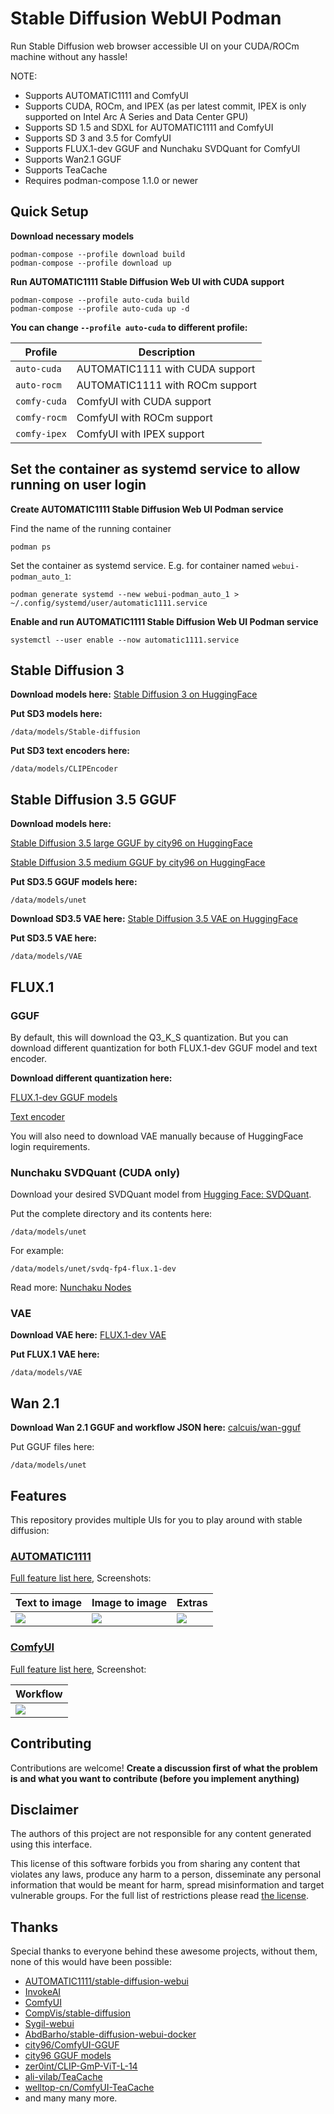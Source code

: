 # Stable Diffusion WebUI Podman

Run Stable Diffusion web browser accessible UI on your CUDA/ROCm machine without any hassle!

NOTE:
- Supports AUTOMATIC1111 and ComfyUI
- Supports CUDA, ROCm, and IPEX (as per latest commit, IPEX is only supported on Intel Arc A Series and Data Center GPU)
- Supports SD 1.5 and SDXL for AUTOMATIC1111 and ComfyUI
- Supports SD 3 and 3.5 for ComfyUI
- Supports FLUX.1-dev GGUF and Nunchaku SVDQuant for ComfyUI
- Supports Wan2.1 GGUF
- Supports TeaCache
- Requires podman-compose 1.1.0 or newer

## Quick Setup

**Download necessary models**
```
podman-compose --profile download build
podman-compose --profile download up
```

**Run AUTOMATIC1111 Stable Diffusion Web UI with CUDA support**
```
podman-compose --profile auto-cuda build
podman-compose --profile auto-cuda up -d
```

**You can change `--profile auto-cuda` to different profile:**

| Profile    | Description |
|--------------|---------------------------------|
| `auto-cuda`    | AUTOMATIC1111 with CUDA support |
| `auto-rocm`    | AUTOMATIC1111 with ROCm support |
| `comfy-cuda` | ComfyUI with CUDA support       |
| `comfy-rocm` | ComfyUI with ROCm support       |
| `comfy-ipex` | ComfyUI with IPEX support       |

## Set the container as systemd service to allow running on user login

**Create AUTOMATIC1111 Stable Diffusion Web UI Podman service**

Find the name of the running container

```
podman ps
```

Set the container as systemd service. E.g. for container named `webui-podman_auto_1`:

```
podman generate systemd --new webui-podman_auto_1 > ~/.config/systemd/user/automatic1111.service
```

**Enable and run AUTOMATIC1111 Stable Diffusion Web UI Podman service**
```
systemctl --user enable --now automatic1111.service
```

## Stable Diffusion 3

**Download models here:**
[Stable Diffusion 3 on HuggingFace](https://huggingface.co/stabilityai/stable-diffusion-3-medium)

**Put SD3 models here:**
```
/data/models/Stable-diffusion
```

**Put SD3 text encoders here:**
```
/data/models/CLIPEncoder
```

## Stable Diffusion 3.5 GGUF

**Download models here:**

[Stable Diffusion 3.5 large GGUF by city96 on HuggingFace](https://huggingface.co/city96/stable-diffusion-3.5-large-gguf)

[Stable Diffusion 3.5 medium GGUF by city96 on HuggingFace](https://huggingface.co/city96/stable-diffusion-3.5-medium-gguf)

**Put SD3.5 GGUF models here:**
```
/data/models/unet
```

**Download SD3.5 VAE here:**
[Stable Diffusion 3.5 VAE on HuggingFace](https://huggingface.co/stabilityai/stable-diffusion-3.5-large/blob/main/vae/diffusion_pytorch_model.safetensors)

**Put SD3.5 VAE here:**
```
/data/models/VAE
```

## FLUX.1 

### GGUF

By default, this will download the Q3_K_S quantization. But you can download different quantization for both FLUX.1-dev GGUF model and text encoder.

**Download different quantization here:**

[FLUX.1-dev GGUF models](https://huggingface.co/city96/FLUX.1-dev-gguf/tree/main)

[Text encoder](https://huggingface.co/city96/t5-v1_1-xxl-encoder-gguf/tree/main)

You will also need to download VAE manually because of HuggingFace login requirements.

### Nunchaku SVDQuant (CUDA only)

Download your desired SVDQuant model from [Hugging Face: SVDQuant](https://huggingface.co/collections/mit-han-lab/svdquant-67493c2c2e62a1fc6e93f45c).

Put the complete directory and its contents here:
```
/data/models/unet
```
For example:
```
/data/models/unet/svdq-fp4-flux.1-dev
```

Read more: [Nunchaku Nodes](https://github.com/mit-han-lab/ComfyUI-nunchaku?tab=readme-ov-file#nunchaku-nodes)

### VAE

**Download VAE here:**
[FLUX.1-dev VAE](https://huggingface.co/black-forest-labs/FLUX.1-dev/blob/main/ae.safetensors)

**Put FLUX.1 VAE here:**
```
/data/models/VAE
```

## Wan 2.1

**Download Wan 2.1 GGUF and workflow JSON here:**
[calcuis/wan-gguf](https://huggingface.co/calcuis/wan-gguf/tree/main)

Put GGUF files here:
```
/data/models/unet
```

## Features

This repository provides multiple UIs for you to play around with stable diffusion:

### [AUTOMATIC1111](https://github.com/AUTOMATIC1111/stable-diffusion-webui)

[Full feature list here](https://github.com/AUTOMATIC1111/stable-diffusion-webui-feature-showcase), Screenshots:

| Text to image                                                                                              | Image to image                                                                                             | Extras                                                                                                     |
| ---------------------------------------------------------------------------------------------------------- | ---------------------------------------------------------------------------------------------------------- | ---------------------------------------------------------------------------------------------------------- |
| ![](https://user-images.githubusercontent.com/24505302/189541954-46afd772-d0c8-4005-874c-e2eca40c02f2.jpg) | ![](https://user-images.githubusercontent.com/24505302/189541956-5b528de7-1b5d-479f-a1db-d3f5a53afc59.jpg) | ![](https://user-images.githubusercontent.com/24505302/189541957-cf78b352-a071-486d-8889-f26952779a61.jpg) |

### [ComfyUI](https://github.com/comfyanonymous/ComfyUI)

[Full feature list here](https://github.com/comfyanonymous/ComfyUI#features), Screenshot:

| Workflow                                                                         |
| -------------------------------------------------------------------------------- |
| ![](https://github.com/comfyanonymous/ComfyUI/raw/master/comfyui_screenshot.png) |

## Contributing

Contributions are welcome! **Create a discussion first of what the problem is and what you want to contribute (before you implement anything)**

## Disclaimer

The authors of this project are not responsible for any content generated using this interface.

This license of this software forbids you from sharing any content that violates any laws, produce any harm to a person, disseminate any personal information that would be meant for harm, spread misinformation and target vulnerable groups. For the full list of restrictions please read [the license](./LICENSE).

## Thanks

Special thanks to everyone behind these awesome projects, without them, none of this would have been possible:

- [AUTOMATIC1111/stable-diffusion-webui](https://github.com/AUTOMATIC1111/stable-diffusion-webui)
- [InvokeAI](https://github.com/invoke-ai/InvokeAI)
- [ComfyUI](https://github.com/comfyanonymous/ComfyUI)
- [CompVis/stable-diffusion](https://github.com/CompVis/stable-diffusion)
- [Sygil-webui](https://github.com/Sygil-Dev/sygil-webui)
- [AbdBarho/stable-diffusion-webui-docker](https://github.com/AbdBarho/stable-diffusion-webui-docker)
- [city96/ComfyUI-GGUF](https://github.com/city96/ComfyUI-GGUF)
- [city96 GGUF models](https://huggingface.co/city96)
- [zer0int/CLIP-GmP-ViT-L-14](https://huggingface.co/zer0int/CLIP-GmP-ViT-L-14/tree/main)
- [ali-vilab/TeaCache](https://github.com/ali-vilab/TeaCache)
- [welltop-cn/ComfyUI-TeaCache](https://github.com/welltop-cn/ComfyUI-TeaCache)
- and many many more.

